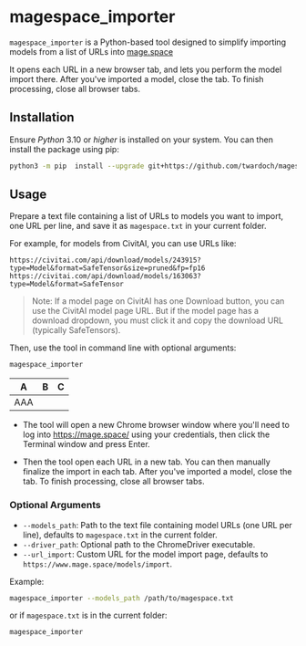 # magespace_importer

`magespace_importer` is a Python-based tool designed to simplify importing models from a list of URLs into [mage.space](https://mage.space/)

It opens each URL in a new browser tab, and lets you perform the model import there. After you've imported a model, close the tab. To finish processing, close all browser tabs.

## Installation

Ensure _Python_ 3.10 or _higher_ is installed on your system. You can then install the package using pip:

```bash
python3 -m pip  install --upgrade git+https://github.com/twardoch/magespace-importer
```

## Usage

Prepare a text file containing a list of URLs to models you want to import, one URL per line, and save it as `magespace.txt` in your current folder.

For example, for models from CivitAI, you can use URLs like:

```text
https://civitai.com/api/download/models/243915?type=Model&format=SafeTensor&size=pruned&fp=fp16
https://civitai.com/api/download/models/163063?type=Model&format=SafeTensor
```

> Note: If a model page on CivitAI has one Download button, you can use the CivitAI model page URL. But if the model page has a download dropdown, you must click it and copy the download URL (typically SafeTensors).

Then, use the tool in command line with optional arguments:

```bash
magespace_importer
```

| A   | B   | C   |
| --- | --- | --- |
| AAA |

- The tool will open a new Chrome browser window where you'll need to log into <https://mage.space/> using your credentials, then click the Terminal window and press Enter.

- Then the tool open each URL in a new tab. You can then manually finalize the import in each tab. After you've imported a model, close the tab. To finish processing, close all browser tabs.

### Optional Arguments

- `--models_path`: Path to the text file containing model URLs (one URL per line), defaults to `magespace.txt` in the current folder.
- `--driver_path`: Optional path to the ChromeDriver executable.
- `--url_import`: Custom URL for the model import page, defaults to `https://www.mage.space/models/import`.

Example:

```bash
magespace_importer --models_path /path/to/magespace.txt
```

or if `magespace.txt` is in the current folder:

```bash
magespace_importer
```
